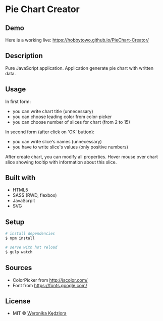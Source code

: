 # Pie Chart Creator

## Demo
Here is a working live: https://hobbytowo.github.io/PieChart-Creator/

## Description
Pure JavaScript application.
Application generate pie chart with written data.

## Usage
In first form:
- you can write chart title (unnecessary)
- you can choose leading color from color-picker
- you can choose number of slices for chart (from 2 to 15)

In second form (after click on 'OK' button):
- you can write slice's names (unnecessary)
- you have to write slice's values (only positive numbers)

After create chart, you can modify all properties.
Hover mouse over chart slice showing tooltip with information about this slice.

## Built with
- HTML5
- SASS (RWD, flexbox)
- JavaScrpit
- SVG

## Setup

``` bash
# install dependencies
$ npm install

# serve with hot reload
$ gulp watch
```

## Sources
- ColorPicker from http://jscolor.com/
- Font from https://fonts.google.com/

## License
- MIT © [Weronika Kędziora ](https://github.com/Hobbytowo)
